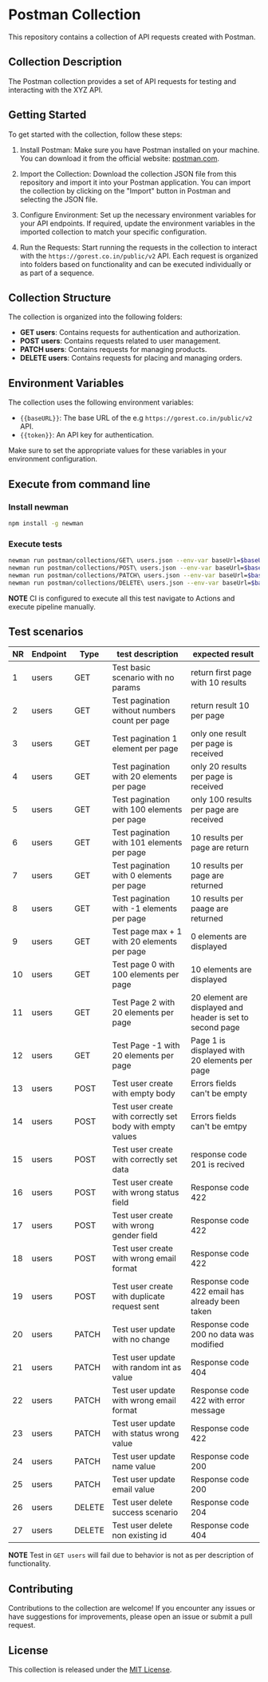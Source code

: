 # Postman Collection

This repository contains a collection of API requests created with Postman.

## Collection Description

The Postman collection provides a set of API requests for testing and interacting with the XYZ API.

## Getting Started

To get started with the collection, follow these steps:

1. Install Postman: Make sure you have Postman installed on your machine. You can download it from the official website: [postman.com](https://www.postman.com/).

2. Import the Collection: Download the collection JSON file from this repository and import it into your Postman application. You can import the collection by clicking on the "Import" button in Postman and selecting the JSON file.

3. Configure Environment: Set up the necessary environment variables for your API endpoints. If required, update the environment variables in the imported collection to match your specific configuration.

4. Run the Requests: Start running the requests in the collection to interact with the `https://gorest.co.in/public/v2` API. Each request is organized into folders based on functionality and can be executed individually or as part of a sequence.

## Collection Structure

The collection is organized into the following folders:

- **GET users**: Contains requests for authentication and authorization.
- **POST users**: Contains requests related to user management.
- **PATCH users**: Contains requests for managing products.
- **DELETE users**: Contains requests for placing and managing orders.

## Environment Variables

The collection uses the following environment variables:

- `{{baseURL}}`: The base URL of the e.g `https://gorest.co.in/public/v2` API.
- `{{token}}`: An API key for authentication.

Make sure to set the appropriate values for these variables in your environment configuration.

## Execute from command line

### Install newman
```bash
npm install -g newman
```

### Execute tests
```bash
newman run postman/collections/GET\ users.json --env-var baseUrl=$baseUrl --env-var token=$token
newman run postman/collections/POST\ users.json --env-var baseUrl=$baseUrl --env-var token=$token 
newman run postman/collections/PATCH\ users.json --env-var baseUrl=$baseUrl --env-var token=$token 
newman run postman/collections/DELETE\ users.json --env-var baseUrl=$baseUrl --env-var token=$token 
```

**NOTE** CI is configured to execute all this test navigate to Actions and execute pipeline manually.


## Test scenarios

| NR  | Endpoint | Type   | test description                                           | expected result                                           | 
| --- | -------- | ------ | ---------------------------------------------------------- | --------------------------------------------------------- | 
| 1   | users    | GET    | Test basic scenario with no params                         | return first page with 10 results                         | 
| 2   | users    | GET    | Test pagination without numbers count per page             | return result 10 per page                                 | 
| 3   | users    | GET    | Test pagination 1 element per page                         | only one result per page is received                      | 
| 4   | users    | GET    | Test pagination with 20 elements per page                  | only 20 results per page is received                      | 
| 5   | users    | GET    | Test pagination with 100 elements per page                 | only 100 results per page are received                    | 
| 6   | users    | GET    | Test pagination with 101 elements per page                 | 10 results per page are return                            | 
| 7   | users    | GET    | Test pagination with 0 elements per page                   | 10 results per page are returned                          | 
| 8   | users    | GET    | Test pagination with -1 elements per page                  | 10 results per paage are returned                         | 
| 9   | users    | GET    | Test page max + 1 with 20 elements per page                | 0 elements are displayed                                  | 
| 10  | users    | GET    | Test page 0 with 100 elements per page                     | 10 elements are displayed                                 | 
| 11  | users    | GET    | Test Page 2 with 20 elements per page                      | 20 element are displayed and header is set to second page | 
| 12  | users    | GET    | Test Page -1 with 20 elements per page                     | Page 1 is displayed with 20 elements per page             | 
| 13  | users    | POST   | Test user create with empty body                           | Errors fields can't be empty                              | 
| 14  | users    | POST   | Test user create with correctly set body with empty values | Errors fields can't be emtpy                              | 
| 15  | users    | POST   | Test user create with correctly set data                   | response code 201 is recived                              | 
| 16  | users    | POST   | Test user create with wrong status field                   | Response code 422                                         | 
| 17  | users    | POST   | Test user create with wrong gender field                   | Response code 422                                         | 
| 18  | users    | POST   | Test user create with wrong email format                   | Response code 422                                         | 
| 19  | users    | POST   | Test user create with duplicate request sent               | Response code 422 email has already been taken            | 
| 20  | users    | PATCH  | Test user update with no change                            | Response code 200 no data was modified                    | 
| 21  | users    | PATCH  | Test user update with random int as value                  | Response code 404                                         | 
| 22  | users    | PATCH  | Test user update with wrong email format                   | Response code 422 with error message                      | 
| 23  | users    | PATCH  | Test user update with status wrong value                   | Response code 422                                         | 
| 24  | users    | PATCH  | Test user update name value                                | Response code 200                                         | 
| 25  | users    | PATCH  | Test user update email value                               | Response code 200                                         | 
| 26  | users    | DELETE | Test user delete success scenario                          | Response code 204                                         | 
| 27  | users    | DELETE | Test user delete non existing id                           | Response code 404                                         | 

**NOTE** Test in `GET users` will fail due to behavior is not as per description of functionality.
## Contributing

Contributions to the collection are welcome! If you encounter any issues or have suggestions for improvements, please open an issue or submit a pull request.

## License

This collection is released under the [MIT License](LICENSE).

